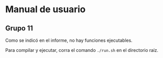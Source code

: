 # Manual de usuario
## Grupo 11

Como se indicó en el informe, no hay funciones ejecutables.

Para compilar y ejecutar, corra el comando `./run.sh` en el directorio raíz.